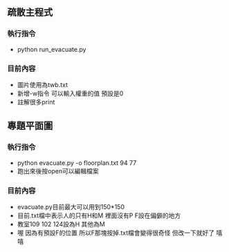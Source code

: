 ## 疏散主程式
### 執行指令
- python run_evacuate.py

### 目前內容
- 圖片使用為twb.txt
- 新增-w指令 可以輸入權重的值 預設是0
- 註解很多print


## 專題平面圖
### 執行指令
- python evacuate.py -o floorplan.txt 94 77
- 跑出來後按open可以編輯檔案

### 目前內容
- evacuate.py目前最大可以用到150*150
- 目前.txt檔中表示人的只有H和M 裡面沒有P F設在偏僻的地方
- 教室109 102 124設為H 其他為M
- 喔 因為有預設F的位置 所以F那塊按掉.txt檔會變得很奇怪 但改一下就好了 嘻嘻
